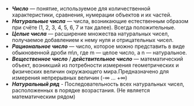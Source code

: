 - ***Число*** — понятие, используемое для количественной характеристики, сравнения, нумерации объектов и их частей.
- ***Натуральные числа*** — числа, возникающие естественным образом при счёте (1, 2, 3, 4, 5, 6, 7 и так далее). Всегда положительные.
- ***Целые числа*** — расширение множества натуральных чисел, получаемое добавлением к нему нуля и отрицательных чисел.
- ***Рациональное число*** — число, которое можно представить в виде обыкновенной дроби m\n, где m — целое число, а n — натуральное.
- ***Вещественное число*** / ***действительное число*** — математический объект, возникший из потребности измерения геометрических и физических величин окружающего мира.Предназначено для измерения непрерывных величин (-∞ ... +∞)
- ***Натуральный ряд*** - Последовательность всех натуральных чисел, расположенных в порядке возрастания. (Не является математическим рядом)